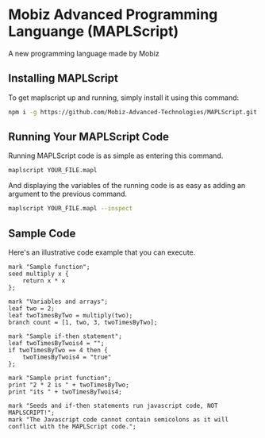 # Mobiz Advanced Programming Languange (MAPLScript)

A new programming language made by Mobiz

## Installing MAPLScript
To get maplscript up and running, simply install it using this command:
```bash
npm i -g https://github.com/Mobiz-Advanced-Technologies/MAPLScript.git
```

## Running Your MAPLScript Code
Running MAPLScript code is as simple as entering this command.
```bash
maplscript YOUR_FILE.mapl
```

And displaying the variables of the running code is as easy as adding an argument to the previous command.
```bash
maplscript YOUR_FILE.mapl --inspect
```

## Sample Code
Here's an illustrative code example that you can execute.
```
mark "Sample function";
seed multiply x {
    return x * x
};

mark "Variables and arrays";
leaf two = 2;
leaf twoTimesByTwo = multiply(two);
branch count = [1, two, 3, twoTimesByTwo];

mark "Sample if-then statement";
leaf twoTimesByTwois4 = "";
if twoTimesByTwo == 4 then {
	twoTimesByTwois4 = "true"
};

mark "Sample print function";
print "2 * 2 is " + twoTimesByTwo;
print "its " + twoTimesByTwois4;

mark "Seeds and if-then statements run javascript code, NOT MAPLSCRIPT!";
mark "The Javascript code cannot contain semicolons as it will conflict with the MAPLScript code.";
```